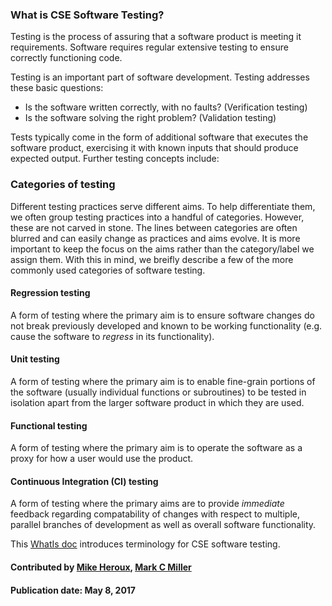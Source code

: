 ### What is CSE Software Testing?
<!--deck start--->
Testing is the process of assuring that a software product is meeting it requirements. Software requires regular extensive testing to ensure correctly functioning code.  
<!--deck end--->

<!--body start--->
Testing is an important part of software development. Testing addresses these basic questions:

- Is the software written correctly, with no faults? (Verification testing)
- Is the software solving the right problem? (Validation testing)

Tests typically come in the form of additional software that executes the software product, exercising it with known inputs that should produce expected output. Further testing concepts include:

### Categories of testing

Different testing practices serve different aims. To help differentiate them, we often group testing
practices into a handful of categories. However, these are not carved in stone. The lines between
categories are often blurred and can easily change as practices and aims evolve. It is more important
to keep the focus on the aims rather than the category/label we assign them. With this in mind, we
breifly describe a few of the more commonly used categories of software testing.

#### Regression testing
A form of testing where the primary aim is to ensure software changes do not break previously developed and known to be working functionality (e.g. cause the software to _regress_ in its functionality).

#### Unit testing
A form of testing where the primary aim is to enable fine-grain portions of the software (usually individual functions or subroutines) to be tested in isolation apart from the larger software product in which they are used.

#### Functional testing
A form of testing where the primary aim is to operate the software as a proxy for how a user would use the product.

#### Continuous Integration (CI) testing
A form of testing where the primary aims are to provide _immediate_ feedback regarding compatability of changes with respect to multiple, parallel branches of development as well as overall software functionality.

This [WhatIs doc](https://ideas-productivity.org/wordpress/wp-content/uploads/2016/04/IDEAS-TestingWhatAreSoftwareTestingPractices-V0.2.pdf "What is CSE Software Testing?") introduces terminology for CSE software testing.

#### Contributed by [Mike Heroux](https://github.com/maherou), [Mark C Miller](https://github.com/markcmiller86)

#### Publication date: May 8, 2017
<!--body end--->

<!---
Publish: yes
Pinned: yes
Categories: reliability
Topics: testing
Tags: terminology, whatis, document
Level: 0
Prerequisites: none
Aggregate: none
--->
